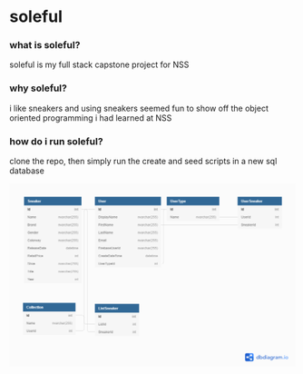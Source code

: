 # soleful

### what is soleful?

soleful is my full stack capstone project for NSS

### why soleful?

i like sneakers and using sneakers seemed fun to show off the object oriented programming i had learned at NSS

### how do i run soleful?

clone the repo, then simply run the create and seed scripts in a new sql database

![erd image](clientrealthistime/docs/bruhis.png)
